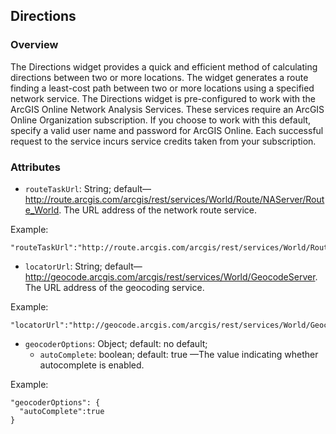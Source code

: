 ## Directions ##
### Overview ###
The Directions widget provides a quick and efficient method of calculating directions between two or more locations. The widget generates a route finding a least-cost path between two or more locations using a specified network service. The Directions widget is pre-configured to work with the ArcGIS Online Network Analysis Services. These services require an ArcGIS Online Organization subscription. If you choose to work with this default, specify a valid user name and password for ArcGIS Online. Each successful request to the service incurs service credits taken from your subscription.

### Attributes ###
* `routeTaskUrl`: String; default—http://route.arcgis.com/arcgis/rest/services/World/Route/NAServer/Route_World. The URL address of the network route service.

Example:
```
"routeTaskUrl":"http://route.arcgis.com/arcgis/rest/services/World/Route/NAServer/Route_World"
```

* `locatorUrl`:  String; default—http://geocode.arcgis.com/arcgis/rest/services/World/GeocodeServer. The URL address of the geocoding service.

Example:
```
"locatorUrl":"http://geocode.arcgis.com/arcgis/rest/services/World/GeocodeServer"
```

* `geocoderOptions`: Object; default: no default; 
    - `autoComplete`: boolean; default: true —The value indicating whether autocomplete is enabled.

Example:
```
"geocoderOptions": {
  "autoComplete":true
}
```
